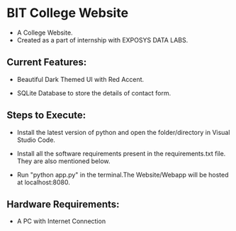 # BIT College Website

- A College Website.
- Created as a part of internship with EXPOSYS DATA LABS.

## Current Features:

- Beautiful Dark Themed UI with Red Accent.

- SQLite Database to store the details of contact form.

## Steps to Execute:

- Install the latest version of python and open the folder/directory in Visual Studio Code.

- Install all the software requirements present in the requirements.txt file. They are also mentioned below.

- Run "python app.py" in the terminal.The Website/Webapp will be hosted at localhost:8080.

## Hardware Requirements:

- A PC with Internet Connection
